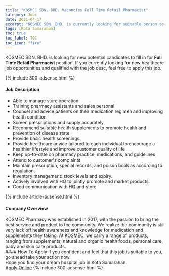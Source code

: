 ```yaml
---
title: "KOSMEC SDN. BHD. Vacancies Full Time Retail Pharmacist" 
category: Jobs 
date: 2021-04-17 
excerpt: "KOSMEC SDN. BHD. is currently looking for suitable person to fill in the Full Time Retail Pharmacist which positioned at Kota Samarahan" 
tags: [Kota Samarahan] 
toc: true 
toc_label: TOC 
toc_icon: "fire" 
--- 
```


<p>KOSMEC SDN. BHD. is looking for new potential candidates to fill in for <b>Full Time Retail Pharmacist</b> position. If you currently looking for new healthcare job opportunities and qualified with the job desc, feel free to apply this job.
</p>{% include 300-adsense.html %} 
<div><div><h4>Job Description</h4></div><div><div><span><div><ul><li>Able to manage store operation</li><li>Training pharmacy assistants and sales personal</li><li>Counsel and advice patients on their medication regimen and improving health condition</li><li>Screen prescriptions and supply accurately</li><li>Recommend suitable health supplements to promote health and prevention of disease state</li><li>Provide basic health screenings</li><li>Provide healthcare advice tailored to each individual to encourage a healthier lifestyle and improve customer quality of life</li><li>Keep up-to-date on pharmacy practice, medications, and guidelines</li><li>Attend to customer's complaints</li><li>Maintain prescription, special records, and poison book as according to regulation.</li><li>Inventory management: stock levels and expiry.</li><li>Actively involved with HQ to jointly promote and market products</li><li>Good communication with HQ and store</li></ul></div></span></div></div></div> 
{% include article-adsense.html %} 
<div><div><h4>Company Overview</h4></div><div><div><span><div><div>KOSMEC Pharmacy was established in 2017, with the passion to bring the best service and product to the community. We realize the community is still very lack off health awareness and knowledge for medication and supplements they taking. At KOSMEC, we carry a range of products, ranging from supplements, natural and organic health foods, personal care, baby and skin care products.</div></div></span></div></div></div> 
#### How To Apply 
If you confident and feel that this job is suitable to you, go ahead take your action now. <br/> 
Hope you find your dream hospital job in Kota Samarahan. <br/> 
<a href="https://www.jobstreet.com.my/en/job/full-time-retail-pharmacist-4540386?jobId=jobstreet-my-job-4540386" class="btn btn--warning" target="_blank" rel="nofollow noopenner">Apply Online</a> 
{% include 300-adsense.html %} 